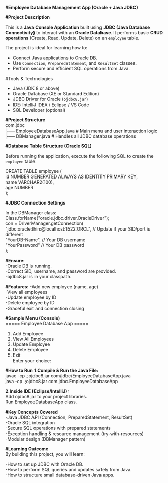 **#Employee Database Management App (Oracle + Java JDBC)**


**#Project Description**

This is a **Java Console Application** built using **JDBC (Java Database Connectivity)** to interact with an **Oracle Database**. It performs basic **CRUD operations** (Create, Read, Update, Delete) on an `employee` table.

The project is ideal for learning how to:
- Connect Java applications to Oracle DB.
- Use `Connection`, `PreparedStatement`, and `ResultSet` classes.
- Perform secure and efficient SQL operations from Java.

#Tools & Technologies

- Java (JDK 8 or above)
- Oracle Database (XE or Standard Edition)
- JDBC Driver for Oracle (`ojdbc8.jar`)
- IDE: IntelliJ IDEA / Eclipse / VS Code
- SQL Developer (optional)

**#Project Structure**       
com.jdbc      
├── EmployeeDatabaseApp.java # Main menu and user interaction logic       
├── DBManager.java # Handles all JDBC database operations

**#Database Table Structure (Oracle SQL)**

Before running the application, execute the following SQL to create the `employee` table:

CREATE TABLE employee (          
    id NUMBER GENERATED ALWAYS AS IDENTITY PRIMARY KEY,           
    name VARCHAR2(100),      
    age NUMBER         
);


**#JDBC Connection Settings**

In the DBManager class:        
Class.forName("oracle.jdbc.driver.OracleDriver");         
con = DriverManager.getConnection(         
    "jdbc:oracle:thin:@localhost:1522:ORCL",  // Update if your SID/port is different          
    "YourDB-Name",                             // Your DB username            
    "YourPassword"                                   // Your DB password            
);

**#Ensure:**    
-Oracle DB is running.        
-Correct SID, username, and password are provided.           
-ojdbc8.jar is in your classpath.       

**#Features:**
-Add new employee (name, age)        
-View all employees           
-Update employee by ID            
-Delete employee by ID           
-Graceful exit and connection closing           

**#Sample Menu (Console)**        
===== Employee Database App =====           
1. Add Employee         
2. View All Employees        
3. Update Employee           
4. Delete Employee          
5. Exit        
Enter your choice:            

**#How to Run**
**1.Compile & Run the Java File:**      
javac -cp .;ojdbc8.jar com/jdbc/EmployeeDatabaseApp.java     
java -cp .;ojdbc8.jar com.jdbc.EmployeeDatabaseApp       

**2.Inside IDE (Eclipse/IntelliJ):**            
Add ojdbc8.jar to your project libraries.      
Run EmployeeDatabaseApp class.         

**#Key Concepts Covered**        
-Java JDBC API (Connection, PreparedStatement, ResultSet)       
-Oracle SQL integration           
-Secure SQL operations with prepared statements             
-Exception handling & resource management (try-with-resources)               
-Modular design (DBManager pattern)          

**#Learning Outcome**           
By building this project, you will learn:       

-How to set up JDBC with Oracle DB.           
-How to perform SQL queries and updates safely from Java.          
-How to structure small database-driven Java apps.          






